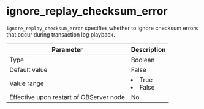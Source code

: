 # ignore_replay_checksum_error

`ignore_replay_checksum_error` specifies whether to ignore checksum errors that occur during transaction log playback.


| **Parameter** | **Description** |
|------------------|--------------------------------------------------------------------------------------------------------|
| Type | Boolean |
| Default value | False |
| Value range | <li>True   <li>False |
| Effective upon restart of OBServer node | No |